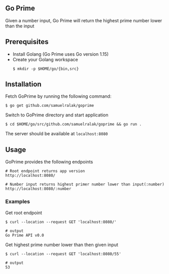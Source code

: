 ## **Go Prime**

Given a number input, Go Prime will return the highest prime number lower than the input

## Prerequisites

- Install Golang (Go Prime uses Go version 1.15)
- Create your Golang workspace 
  ```shell
  $ mkdir -p $HOME/go/{bin,src}
  ```

## Installation

Fetch GoPrime by running the following command:

```shell
$ go get github.com/samuelralak/goprime
```

Switch to GoPrime directory and start application

```shell
$ cd $HOME/go/src/github.com/samuelralak/goprime && go run .
```

The server should be available at `localhost:8080`

## Usage

GoPrime provides the following endpoints

```shell
# Root endpoint returns app version
http://localhost:8080/

# Number input returns highest primer number lower than input(:number)
http://localhost:8080/:number 
```

### Examples

Get root endpoint
```shell
$ curl --location --request GET 'localhost:8080/'

# output
Go Prime API v0.0
```

Get highest prime number lower than then given input
```shell
$ curl --location --request GET 'localhost:8080/55'

# output
53
```
